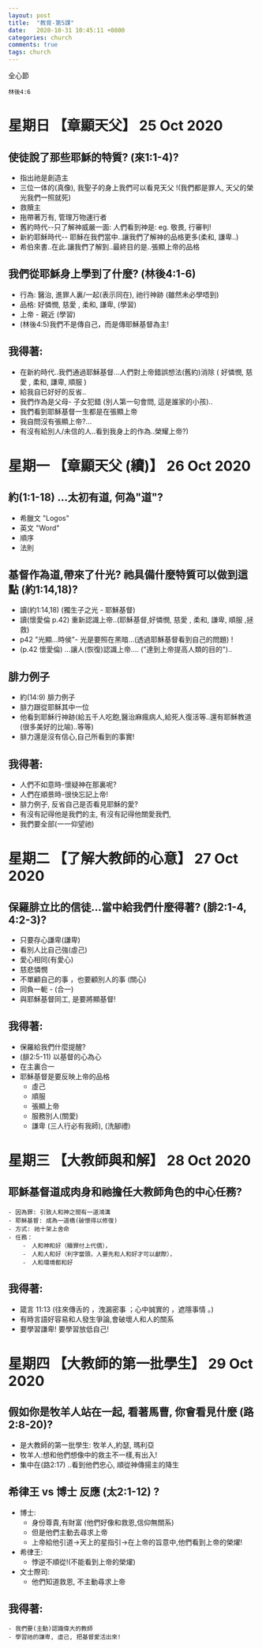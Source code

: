 ```yaml
---
layout: post
title:  "教育-第5課"
date:   2020-10-31 10:45:11 +0800
categories: church
comments: true
tags: church 
---
```


全心節
~~~
林後4:6
~~~



# 星期日 【章顯天父】 25 Oct 2020

## 使徒說了那些耶穌的特質? (來1:1-4)?
 - 指出祂是創造主
 - 三位一体的(真像), 我聖子的身上我們可以看見天父 !(我們都是罪人, 天父的榮光我們一照就死)
 - 救贖主
 - 拖帶著万有, 管理万物運行者
 - 舊約時代--只了解神威嚴一面: 人們看到神是: eg. 敬畏, 行審判!
 - 新約耶穌時代-- 耶穌在我們當中..讓我們了解神的品格更多(柔和, 謙卑..)
 - 希伯來書..在此.讓我們了解到..最終目的是..張顯上帝的品格
 
## 我們從耶穌身上學到了什麼? (林後4:1-6)
- 行為: 醫治, 進罪人裏/一起(表示同在), 祂行神跡 (雖然未必學唔到)
- 品格: 好憐憫, 慈愛 , 柔和, 謙卑, (學習)
- 上帝 - 親近 (學習)
- (林後4:5)我們不是傳自己，而是傳耶穌基督為主!


## 我得著:
- 在新約時代..我們通過耶穌基督...人們對上帝錯誤想法(舊約)消除 ( 好憐憫, 慈愛 , 柔和, 謙卑, 順服 )
- 給我自已好好的反省..
- 我們作為是父母- 子女犯錯 (別人第一句會問, 這是誰家的小孩)..
- 我們看到耶穌基督一生都是在張顯上帝 
- 我自問沒有張顯上帝?...
- 有沒有給別人/未信的人..看到我身上的作為..榮耀上帝?)


# 星期一 【章顯天父 (續)】 26 Oct 2020

## 約(1:1-18) ...太初有道, 何為"道"?
 - 希臘文 "Logos"
 - 英文 "Word"
 - 順序
 - 法則

## 基督作為道,帶來了什光? 祂具備什麼特質可以做到這點 (約1:14,18)?
- 讀(約1:14,18)  (獨生子之光 - 耶穌基督)
- 讀(懷愛倫 p.42) 重新認識上帝..(耶穌基督,好憐憫, 慈愛 , 柔和, 謙卑, 順服 ,拯救)
- p42 "光顯...時侯"- 光是要照在黑暗...(透過耶穌基督看到自己的問題) !
- (p.42  懷愛倫) ...讓人(恢復)認識上帝.... ("達到上帝提高人類的目的")..

## 腓力例子
- 約(14:9) 腓力例子
- 腓力跟從耶穌其中一位
- 他看到耶穌行神跡(給五千人吃飽,醫治麻瘋病人,給死人復活等..還有耶穌教道(很多美好的比喻)..等等)
- 腓力還是沒有信心,自己所看到的事實!
 

## 我得著:
- 人們不如意時-懷疑神在那裏呢?
- 人們在順景時-很快忘記上帝!   
- 腓力例子, 反省自己是否看見耶穌的愛? 
- 有沒有記得他是我們的主, 有沒有記得他關愛我們, 
- 我們要全部(一一仰望祂)


# 星期二 【了解大教師的心意】 27 Oct 2020

## 保羅腓立比的信徒...當中給我們什麼得著? (腓2:1-4, 4:2-3)?
- 只要存心謙卑(謙卑)
- 看別人比自己強(虛己)
- 愛心相同(有愛心)
- 慈悲憐憫
- 不單顧自己的事 ，也要顧別人的事 (關心)
- 同負一軛 - (合一)
- 與耶穌基督同工, 是要將顯基督!

## 我得著:
- 保羅給我們什麼提醒?
- (腓2:5-11) 以基督的心為心
- 在主裏合一
- 耶穌基督是要反映上帝的品格
    - 虛己
    - 順服
    - 張顯上帝
    - 服務別人(關愛)
    - 謙卑 (三人行必有我師), (洗腳禮)

# 星期三 【大教師與和解】 28 Oct 2020

## 耶穌基督道成肉身和祂擔任大教師角色的中心任務?
    - 因為罪: 引致人和神之間有一道鴻溝
    - 耶穌基督: 成為一道橋(破懷得以修復)
    - 方式: 祂十架上舍命
    - 任務：
        -　人和神和好（贖罪付上代價），　
        -　人和人和好（利字當頭，人要先和人和好才可以獻際），　
        -　人和環境都和好

## 我得著:
- 箴言 11:13 (往來傳舌的 ，洩漏密事 ；心中誠實的 ，遮隱事情 。)
- 有時言語好容易和人發生爭論,會破壞人和人的關系
- 要學習謙卑! 要學習放低自己!


# 星期四 【大教師的第一批學生】 29 Oct 2020

## 假如你是牧羊人站在一起, 看著馬曹, 你會看見什麼 (路2:8-20)?
 - 是大教師的第一批學生: 牧羊人,約瑟, 瑪利亞
 - 牧羊人:想和他們想像中的救主不一樣,有出入!
 - 集中在(路2:17) ..看到他們忠心, 順從神傳揚主的降生


## 希律王 vs 博士 反應 (太2:1-12) ?
- 博士: 
    - 身份尊貴,有財富 (他們好像和救恩,信仰無關系)
    - 但是他們主動去尋求上帝
    - 上帝給他引道->天上的星指引->在上帝的旨意中,他們看到上帝的榮燿!
- 希律王:
    - 悖逆不順從!(不能看到上帝的榮燿)    
- 文士際司:
    - 他們知道救恩, 不主動尋求上帝

## 我得著:
    - 我們要(主動)認識偉大的教師
    - 學習祂的謙卑, 虛己, 把基督愛活出來!
